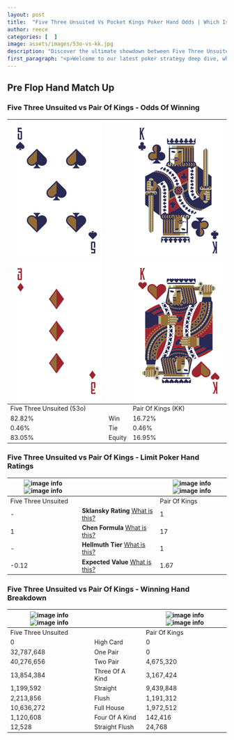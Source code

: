 ```yaml
---
layout: post
title:  "Five Three Unsuited Vs Pocket Kings Poker Hand Odds | Which Is The Better Hand In Poker? A Complete Guide"
author: reece
categories: [  ]
image: assets/images/53o-vs-kk.jpg
description: "Discover the ultimate showdown between Five Three Unsuited and Pair Of Kings in poker! Uncover the odds, strategies, and scenarios where one hand triumphs over the other. Get ready to up your poker game with this thrilling analysis."
first_paragraph: "<p>Welcome to our latest poker strategy deep dive, where we're pitting two distinct hands against each other in a high-stakes showdown: Five Three Unsuited vs Pair Of Kings.</p><p>In the dynamic world of poker, every decision counts, and knowing which hand holds the upper hand is key to your success at the table.</p><p>In this article, we'll dissect these two hands, explore the scenarios where one dominates the other, and equip you with the knowledge to make strategic choices that can tip the odds in your favor.</p><p>Get ready to unravel the intriguing dynamics of these poker hands and elevate your game to new heights.</p>"
---
```




[comment]: # (sp0)

## Pre Flop Hand Match Up

<div class="table hand-ratings" markdown="1"> 



### Five Three Unsuited vs Pair Of Kings - Odds Of Winning


    
| ![image info](assets/images/hand1/5.png) ![image info](assets/images/hand1/3o.png) |  | ![image info](assets/images/hand2/k.png) ![image info](assets/images/hand2/ko.png) |
| -------- | -------- | -------- |
| Five Three Unsuited (53o) |  | Pair Of Kings (KK) |
| 82.82% | Win | 16.72% |
| 0.46% | Tie | 0.46% |
| 83.05% | Equity | 16.95% |




[comment]: # (sp1)



### Five Three Unsuited vs Pair Of Kings - Limit Poker Hand Ratings


    
| ![image info](https://www.riverpairs.com/assets/images/hand1/5.png) ![image info](https://www.riverpairs.com/assets/images/hand1/3o.png) |  | ![image info](https://www.riverpairs.com/assets/images/hand2/k.png) ![image info](https://www.riverpairs.com/assets/images/hand2/ko.png) |
| -------- | -------- | -------- |
| Five Three Unsuited |  | Pair Of Kings |
| - | **Sklansky Rating** [What is this?](/sklansky-rating-explained) | 1 |
| 1 | **Chen Formula** [What is this?](/chen-formula-explained) | 17 |
| - | **Hellmuth Tier** [What is this?](/Hellmuth-tier-explained) | 1 |
| -0.12 | **Expected Value** [What is this?](/expected-value-explained) | 1.67 |




[comment]: # (sp2)



### Five Three Unsuited vs Pair Of Kings - Winning Hand Breakdown


    
| ![image info](https://www.riverpairs.com/assets/images/hand1/5.png) ![image info](https://www.riverpairs.com/assets/images/hand1/3o.png) |  | ![image info](https://www.riverpairs.com/assets/images/hand2/k.png) ![image info](https://www.riverpairs.com/assets/images/hand2/ko.png) |
| -------- | -------- | -------- |
| Five Three Unsuited |  | Pair Of Kings |
| 0 | High Card | 0 |
| 32,787,648 | One Pair | 0 |
| 40,276,656 | Two Pair | 4,675,320 |
| 13,854,384 | Three Of A Kind | 3,167,424 |
| 1,199,592 | Straight | 9,439,848 |
| 2,213,856 | Flush | 1,191,312 |
| 10,636,272 | Full House | 1,972,512 |
| 1,120,608 | Four Of A Kind | 142,416 |
| 12,528 | Straight Flush | 24,768 |




[comment]: # (sp3)



</div>

[comment]: # (sp4)



[comment]: # (sp5)

